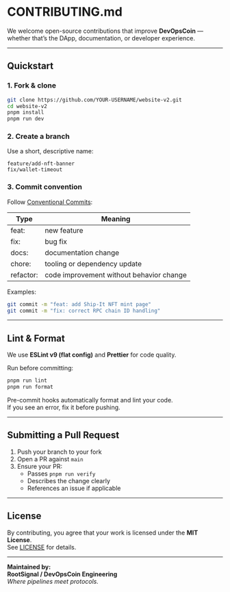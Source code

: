 # CONTRIBUTING.md

We welcome open-source contributions that improve **DevOpsCoin** — whether that’s the DApp, documentation, or developer experience.

---

## Quickstart

### 1. Fork & clone

```bash
git clone https://github.com/YOUR-USERNAME/website-v2.git
cd website-v2
pnpm install
pnpm run dev
```

### 2. Create a branch

Use a short, descriptive name:

```
feature/add-nft-banner
fix/wallet-timeout
```

### 3. Commit convention

Follow [Conventional Commits](https://www.conventionalcommits.org/):

| Type      | Meaning                                  |
| --------- | ---------------------------------------- |
| feat:     | new feature                              |
| fix:      | bug fix                                  |
| docs:     | documentation change                     |
| chore:    | tooling or dependency update             |
| refactor: | code improvement without behavior change |

Examples:

```bash
git commit -m "feat: add Ship-It NFT mint page"
git commit -m "fix: correct RPC chain ID handling"
```

---

## Lint & Format

We use **ESLint v9 (flat config)** and **Prettier** for code quality.

Run before committing:

```bash
pnpm run lint
pnpm run format
```

Pre-commit hooks automatically format and lint your code.  
If you see an error, fix it before pushing.

---

## Submitting a Pull Request

1. Push your branch to your fork
2. Open a PR against `main`
3. Ensure your PR:
   - Passes `pnpm run verify`
   - Describes the change clearly
   - References an issue if applicable

---

## License

By contributing, you agree that your work is licensed under the **MIT License**.  
See [LICENSE](./LICENSE) for details.

---

**Maintained by:**  
**RootSignal / DevOpsCoin Engineering**  
_Where pipelines meet protocols._
